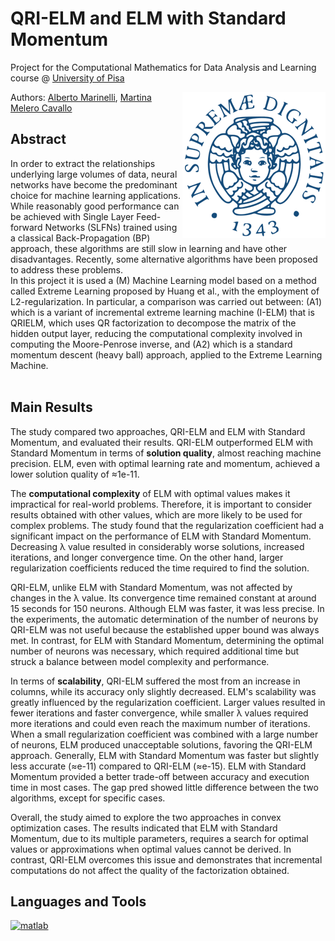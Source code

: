 # QRI-ELM and ELM with Standard Momentum

Project for the Computational Mathematics for Data Analysis and Learning course @ [University of Pisa](https://www.unipi.it/index.php/english)

<img src="imgs/unipi_logo.png" align="right" alt="Unipi logo">

Authors: [Alberto Marinelli](https://github.com/AlbertoMarinelli), [Martina Melero Cavallo](https://github.com/mmc185)


## Abstract
In order to extract the relationships underlying large volumes of data, neural networks have become the predominant choice for machine learning applications. While reasonably good performance can be achieved with Single Layer Feed-forward Networks (SLFNs) trained using a classical Back-Propagation (BP) approach, these algorithms are still slow in learning and have other disadvantages. Recently, some alternative algorithms have been proposed to address these problems.
<br/>
In this project it is used a (M) Machine Learning model based on a method called Extreme Learning proposed by Huang et al., with the employment of L2-regularization. In particular, a comparison was carried out between: (A1) which is a variant of incremental extreme learning machine (I-ELM) that is QRIELM, which uses QR factorization to decompose the matrix of the hidden output layer, reducing the computational complexity involved in computing the Moore-Penrose inverse, and (A2) which is a standard momentum descent (heavy ball) approach, applied to the Extreme Learning Machine.
<br /><br />

## Main Results
The study compared two approaches, QRI-ELM and ELM with Standard Momentum, and evaluated their results. QRI-ELM outperformed ELM with Standard Momentum in terms of **solution quality**, almost reaching machine precision. ELM, even with optimal learning rate and momentum, achieved a lower solution quality of ≈1e-11.

The **computational complexity** of ELM with optimal values makes it impractical for real-world problems. Therefore, it is important to consider results obtained with other values, which are more likely to be used for complex problems. The study found that the regularization coefficient had a significant impact on the performance of ELM with Standard Momentum. Decreasing λ value resulted in considerably worse solutions, increased iterations, and longer convergence time. On the other hand, larger regularization coefficients reduced the time required to find the solution.

QRI-ELM, unlike ELM with Standard Momentum, was not affected by changes in the λ value. Its convergence time remained constant at around 15 seconds for 150 neurons. Although ELM was faster, it was less precise. In the experiments, the automatic determination of the number of neurons by QRI-ELM was not useful because the established upper bound was always met. In contrast, for ELM with Standard Momentum, determining the optimal number of neurons was necessary, which required additional time but struck a balance between model complexity and performance.

In terms of **scalability**, QRI-ELM suffered the most from an increase in columns, while its accuracy only slightly decreased. ELM's scalability was greatly influenced by the regularization coefficient. Larger values resulted in fewer iterations and faster convergence, while smaller λ values required more iterations and could even reach the maximum number of iterations. When a small regularization coefficient was combined with a large number of neurons, ELM produced unacceptable solutions, favoring the QRI-ELM approach. Generally, ELM with Standard Momentum was faster but slightly less accurate (≈e-11) compared to QRI-ELM (≈e-15). ELM with Standard Momentum provided a better trade-off between accuracy and execution time in most cases. The gap pred showed little difference between the two algorithms, except for specific cases.

Overall, the study aimed to explore the two approaches in convex optimization cases. The results indicated that ELM with Standard Momentum, due to its multiple parameters, requires a search for optimal values or approximations when optimal values cannot be derived. In contrast, QRI-ELM overcomes this issue and demonstrates that incremental computations do not affect the quality of the factorization obtained.


## Languages and Tools
<p align="left"> <a href="https://www.mathworks.com/" target="_blank" rel="noreferrer"> <img src="https://upload.wikimedia.org/wikipedia/commons/2/21/Matlab_Logo.png" alt="matlab" width="40" height="40"/> </a></p>
